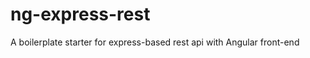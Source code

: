 ng-express-rest
===============

A boilerplate starter for express-based rest api with Angular front-end


